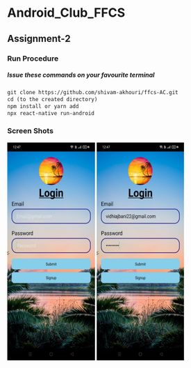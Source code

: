# Android_Club_FFCS
## **Assignment-2**
### Run Procedure
##### Issue these commands on your favourite terminal
```
git clone https://github.com/shivam-akhouri/ffcs-AC.git 
cd (to the created directory) 
npm install or yarn add
npx react-native run-android
```
### **Screen Shots**
  <img src= "https://raw.githubusercontent.com/VidhiAjbani/Android_Club_FFCS/master/img/Login_page.jpeg" width="40%" height="500">
  <img src= "https://raw.githubusercontent.com/VidhiAjbani/Android_Club_FFCS/master/img/Password_encryption.jpeg"  width="40%" height="500">
